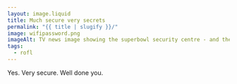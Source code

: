 ```yaml
---
layout: image.liquid
title: Much secure very secrets
permalink: "{{ title | slugify }}/"
image: wifipassword.png
imageAlt: TV news image showing the superbowl security centre - and their wifi password
tags:
  - rofl
---
```


Yes. Very secure. Well done you.
